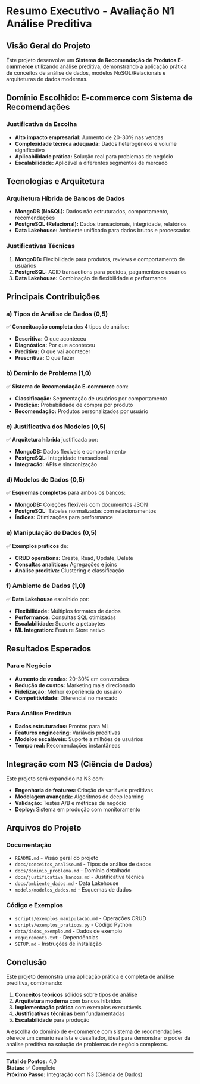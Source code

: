 # Resumo Executivo - Avaliação N1 Análise Preditiva

## Visão Geral do Projeto

Este projeto desenvolve um **Sistema de Recomendação de Produtos E-commerce** utilizando análise preditiva, demonstrando a aplicação prática de conceitos de análise de dados, modelos NoSQL/Relacionais e arquiteturas de dados modernas.

## Domínio Escolhido: E-commerce com Sistema de Recomendações

### Justificativa da Escolha
- **Alto impacto empresarial:** Aumento de 20-30% nas vendas
- **Complexidade técnica adequada:** Dados heterogêneos e volume significativo
- **Aplicabilidade prática:** Solução real para problemas de negócio
- **Escalabilidade:** Aplicável a diferentes segmentos de mercado

## Tecnologias e Arquitetura

### Arquitetura Híbrida de Bancos de Dados
- **MongoDB (NoSQL):** Dados não estruturados, comportamento, recomendações
- **PostgreSQL (Relacional):** Dados transacionais, integridade, relatórios
- **Data Lakehouse:** Ambiente unificado para dados brutos e processados

### Justificativas Técnicas
1. **MongoDB:** Flexibilidade para produtos, reviews e comportamento de usuários
2. **PostgreSQL:** ACID transactions para pedidos, pagamentos e usuários
3. **Data Lakehouse:** Combinação de flexibilidade e performance

## Principais Contribuições

### a) Tipos de Análise de Dados (0,5)
✅ **Conceituação completa** dos 4 tipos de análise:
- **Descritiva:** O que aconteceu
- **Diagnóstica:** Por que aconteceu  
- **Preditiva:** O que vai acontecer
- **Prescritiva:** O que fazer

### b) Domínio de Problema (1,0)
✅ **Sistema de Recomendação E-commerce** com:
- **Classificação:** Segmentação de usuários por comportamento
- **Predição:** Probabilidade de compra por produto
- **Recomendação:** Produtos personalizados por usuário

### c) Justificativa dos Modelos (0,5)
✅ **Arquitetura híbrida** justificada por:
- **MongoDB:** Dados flexíveis e comportamento
- **PostgreSQL:** Integridade transacional
- **Integração:** APIs e sincronização

### d) Modelos de Dados (0,5)
✅ **Esquemas completos** para ambos os bancos:
- **MongoDB:** Coleções flexíveis com documentos JSON
- **PostgreSQL:** Tabelas normalizadas com relacionamentos
- **Índices:** Otimizações para performance

### e) Manipulação de Dados (0,5)
✅ **Exemplos práticos** de:
- **CRUD operations:** Create, Read, Update, Delete
- **Consultas analíticas:** Agregações e joins
- **Análise preditiva:** Clustering e classificação

### f) Ambiente de Dados (1,0)
✅ **Data Lakehouse** escolhido por:
- **Flexibilidade:** Múltiplos formatos de dados
- **Performance:** Consultas SQL otimizadas
- **Escalabilidade:** Suporte a petabytes
- **ML Integration:** Feature Store nativo

## Resultados Esperados

### Para o Negócio
- **Aumento de vendas:** 20-30% em conversões
- **Redução de custos:** Marketing mais direcionado
- **Fidelização:** Melhor experiência do usuário
- **Competitividade:** Diferencial no mercado

### Para Análise Preditiva
- **Dados estruturados:** Prontos para ML
- **Features engineering:** Variáveis preditivas
- **Modelos escaláveis:** Suporte a milhões de usuários
- **Tempo real:** Recomendações instantâneas

## Integração com N3 (Ciência de Dados)

Este projeto será expandido na N3 com:
- **Engenharia de features:** Criação de variáveis preditivas
- **Modelagem avançada:** Algoritmos de deep learning
- **Validação:** Testes A/B e métricas de negócio
- **Deploy:** Sistema em produção com monitoramento

## Arquivos do Projeto

### Documentação
- `README.md` - Visão geral do projeto
- `docs/conceitos_analise.md` - Tipos de análise de dados
- `docs/dominio_problema.md` - Domínio detalhado
- `docs/justificativa_bancos.md` - Justificativa técnica
- `docs/ambiente_dados.md` - Data Lakehouse
- `models/modelos_dados.md` - Esquemas de dados

### Código e Exemplos
- `scripts/exemplos_manipulacao.md` - Operações CRUD
- `scripts/exemplos_praticos.py` - Código Python
- `data/dados_exemplo.md` - Dados de exemplo
- `requirements.txt` - Dependências
- `SETUP.md` - Instruções de instalação

## Conclusão

Este projeto demonstra uma aplicação prática e completa de análise preditiva, combinando:

1. **Conceitos teóricos** sólidos sobre tipos de análise
2. **Arquitetura moderna** com bancos híbridos
3. **Implementação prática** com exemplos executáveis
4. **Justificativas técnicas** bem fundamentadas
5. **Escalabilidade** para produção

A escolha do domínio de e-commerce com sistema de recomendações oferece um cenário realista e desafiador, ideal para demonstrar o poder da análise preditiva na solução de problemas de negócio complexos.

---

**Total de Pontos:** 4,0  
**Status:** ✅ Completo  
**Próximo Passo:** Integração com N3 (Ciência de Dados)
